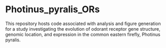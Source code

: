 # Photinus_pyralis_ORs
This repository hosts code associated with analysis and figure generation for a study investigating the evolution of odorant receptor gene structure, genomic location, and expression in the common eastern firefly, Photinus pyralis.
